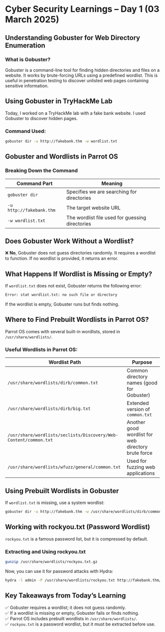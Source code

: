 # Cyber Security Learnings – Day 1 (03 March 2025)

## Understanding Gobuster for Web Directory Enumeration

### What is Gobuster?

Gobuster is a command-line tool for finding hidden directories and files on a website. It works by brute-forcing URLs using a predefined wordlist. This is useful in penetration testing to discover unlisted web pages containing sensitive information.

## Using Gobuster in TryHackMe Lab

Today, I worked on a TryHackMe lab with a fake bank website. I used Gobuster to discover hidden pages.
### Command Used:

```bash
gobuster dir -u http://fakebank.thm -w wordlist.txt
```

## Gobuster and Wordlists in Parrot OS

### Breaking Down the Command

| Command Part | Meaning |
|-------------|---------|
| `gobuster dir` | Specifies we are searching for directories |
| `-u http://fakebank.thm` | The target website URL |
| `-w wordlist.txt` | The wordlist file used for guessing directories |

## Does Gobuster Work Without a Wordlist?
❌ **No**, Gobuster does not guess directories randomly. It requires a wordlist to function. If no wordlist is provided, it returns an error.

## What Happens If Wordlist is Missing or Empty?

If `wordlist.txt` does not exist, Gobuster returns the following error:

```bash
Error: stat wordlist.txt: no such file or directory
```


If the wordlist is empty, Gobuster runs but finds nothing.

## Where to Find Prebuilt Wordlists in Parrot OS?

Parrot OS comes with several built-in wordlists, stored in `/usr/share/wordlists/`.

### Useful Wordlists in Parrot OS:

| Wordlist Path | Purpose |
|--------------|---------|
| `/usr/share/wordlists/dirb/common.txt` | Common directory names (good for Gobuster) |
| `/usr/share/wordlists/dirb/big.txt` | Extended version of `common.txt` |
| `/usr/share/wordlists/seclists/Discovery/Web-Content/common.txt` | Another good wordlist for web directory brute force |
| `/usr/share/wordlists/wfuzz/general/common.txt` | Used for fuzzing web applications |

## Using Prebuilt Wordlists in Gobuster

If `wordlist.txt` is missing, use a system wordlist:

```bash
gobuster dir -u http://fakebank.thm -w /usr/share/wordlists/dirb/common.txt
```

## Working with rockyou.txt (Password Wordlist)

`rockyou.txt` is a famous password list, but it is compressed by default.

### Extracting and Using rockyou.txt

```bash
gunzip /usr/share/wordlists/rockyou.txt.gz
```

Now, you can use it for password attacks with Hydra:

```bash
hydra -l admin -P /usr/share/wordlists/rockyou.txt http://fakebank.thm/login.php
```

## Key Takeaways from Today’s Learning

✅ Gobuster requires a wordlist; it does not guess randomly.  
✅ If a wordlist is missing or empty, Gobuster fails or finds nothing.  
✅ Parrot OS includes prebuilt wordlists in `/usr/share/wordlists/`.  
✅ `rockyou.txt` is a password wordlist, but it must be extracted before use.  
